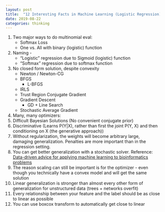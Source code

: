 ```yaml
---
layout: post
title:  "12 Interesting Facts in Machine Learning (Logistic Regression)"
date: 2019-08-22
categories: thinking
---
```

1. Two major ways to do multinomial eval:
    * Softmax Loss
    * One vs. All with binary (logistic) function
2. Naming - 
   * “Logistic” regression due to Sigmoid (logistic) function
   * “Softmax” regression due to softmax function
3. No closed form solution, despite convexity
   * Newton / Newton-CG
   * BFGS
       * L-BFGS
   * IRLS
   * Trust Region Conjugate Gradient
   * Gradient Descent
       * GD + Line Search
   * Stochastic Average Gradient
4. Many, many optimizers:
5. Difficult Bayesian Solutions (No convenient conjugate prior)
6. Discriminative (Learns P(Y|X), rather than first the joint P(Y, X) and then conditioning on X (the generative approach))
7. Without regularization, the weights will become arbitrary large, damaging generalization. Penalties are more important than in the regression setting.
8. You can get better generalization with a stochastic solver. Reference: [Data-driven advice for applying machine learning to bioinformatics problems](https://arxiv.org/pdf/1708.05070.pdf)
9. The reason scaling can still be important is for the optimizer - even though you technically have a convex model and will get the same solution
10. Linear generalization is stronger than almost every other form of generalization for unstructured data (trees + networks overfit)
11. Every relationship between your feature and the label should be as close to linear as possible
12. You can use boxcox transform to automatically get close to linear